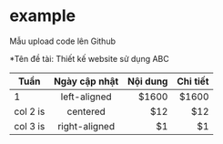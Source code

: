 # example
Mẫu upload code lên Github

*Tên đề tài: Thiết kế website sử dụng ABC

| Tuần|Ngày cập nhật|Nội dung|Chi tiết|
|----------|:-------------:|------:|------:|
| 1 |  left-aligned | $1600 |$1600 |
| col 2 is |    centered   |   $12 | $12 |
| col 3 is | right-aligned |    $1 | $1 |
